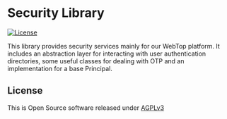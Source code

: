 # Security Library

[![License](https://img.shields.io/badge/license-AGPLv3-blue.svg)](https://www.gnu.org/licenses/agpl-3.0.txt)

This library provides security services mainly for our WebTop platform.
It includes an abstraction layer for interacting with user authentication directories, some useful classes for dealing with OTP and an implementation for a base Principal.

## License

This is Open Source software released under [AGPLv3](./LICENSE.txt)